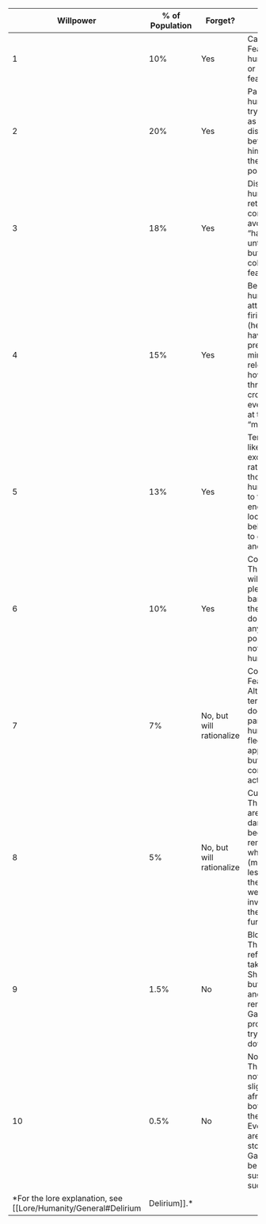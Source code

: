 
| Willpower | % of Population | Forget?                  | Reaction                                                                                                                                                            |
| --------- | --------------- | ------------------------ | ------------------------------------------------------------------------------------------------------------------------------------------------------------------- |
| 1         | 10%             | Yes                      | Catatonic Fear: The human faints, or collapses in fear                                                                                                              |
| 2         | 20%             | Yes                      | Panic: The human bolts, trying to put as much distance between himself and the Garou as possible.                                                                   |
| 3         | 18%             | Yes                      | Disbelief: The human retreats to a corner to avoid the “hallucination” until it passes, but doesn’t collapse in fear.                                               |
| 4         | 15%             | Yes                      | Berserk: The human attacks, be it firing a gun (he won’t have enough presence of mind to reload, however), throwing crockery or even leaping at the “monster.”      |
| 5         | 13%             | Yes                      | Terror: Much like panic, except with rational thought. The human is able to think enough to lock doors behind him or to get in a car and flee.                      |
| 6         | 10%             | Yes                      | Conciliatory: The human will try to plead and bargain with the Garou, doing anything possible so as not to get hurt.                                                |
| 7         | 7%              | No, but will rationalize | Controlled Fear: Although terrified, he does not panic. The human will flee or fight as appropriate, but remains in control of his actions.                         |
| 8         | 5%              | No, but will rationalize | Curiosity: These people are dangerous, because they remember what they saw (more-or-less), and they might well investigate the matter further.                      |
| 9         | 1.5%            | No                       | Bloodlust: This human refuses to take anymore. She is afraid but angry, and she will remember the Garou and probably even try to hunt it down.                      |
| 10        | 0.5%            | No                       | No reaction: The human is not the slightest bit afraid or bothered by the Garou. Even Kinfolk aren’t this stoic, so Garou tend to be very suspicious of such folks. |
*For the lore explanation, see [[Lore/Humanity/General#Delirium|Delirium]].*
